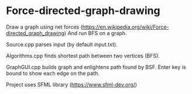 # Force-directed-graph-drawing
Draw a graph using net forces (https://en.wikipedia.org/wiki/Force-directed_graph_drawing)
And run BFS on a graph.

Source.cpp parses input (by default input.txt).

Algorithms.cpp finds shortest path between two vertices (BFS).

GraphGUI.cpp builds graph and enlightens path found by BSF.
Enter key is bound to show each edge on the path.

Project uses SFML library (https://www.sfml-dev.org/)
